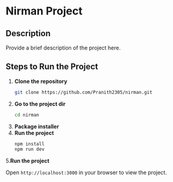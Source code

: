 # Nirman Project

## Description
Provide a brief description of the project here.

## Steps to Run the Project

1. **Clone the repository**
   ```bash
   git clone https://github.com/Pranith2305/nirman.git

2. **Go to the project dir**
   ```bash
   cd nirman

3. **Package installer**
4. **Run the project**
   ```bash
   npm install
   npm run dev

5.**Run the project**

Open `http://localhost:3000` in your browser to view the project.




